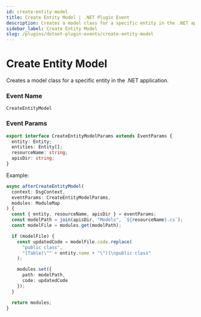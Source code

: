 ```yaml
---
id: create-entity-model
title: Create Entity Model | .NET Plugin Event
description: Creates a model class for a specific entity in the .NET application.
sidebar_label: Create Entity Model
slug: /plugins/dotnet-plugin-events/create-entity-model
---
```


# Create Entity Model


Creates a model class for a specific entity in the .NET application.

### Event Name

`CreateEntityModel`

### Event Params

```ts
export interface CreateEntityModelParams extends EventParams {
  entity: Entity;
  entities: Entity[];
  resourceName: string;
  apisDir: string;
}
```

Example:

```ts
async afterCreateEntityModel(
  context: DsgContext,
  eventParams: CreateEntityModelParams,
  modules: ModuleMap
) {
  const { entity, resourceName, apisDir } = eventParams;
  const modelPath = join(apisDir, "Models", `${resourceName}.cs`);
  const modelFile = modules.get(modelPath);

  if (modelFile) {
    const updatedCode = modelFile.code.replace(
      "public class",
      "[Table(\"" + entity.name + "\")]\npublic class"
    );

    modules.set({
      path: modelPath,
      code: updatedCode
    });
  }

  return modules;
}
```